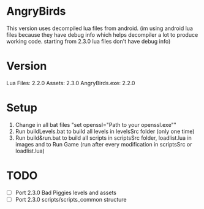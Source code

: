 # AngryBirds
This version uses decompiled lua files from android. (im using android lua files because they have debug info which helps decompiler a lot to produce working code. starting from 2.3.0 lua files don't have debug info)

# Version
Lua Files: 2.2.0
Assets: 2.3.0
AngryBirds.exe: 2.2.0

# Setup
1. Change in all bat files "set openssl="Path to your openssl.exe""
2. Run buildLevels.bat to build all levels in levelsSrc folder (only one time)
3. Run build&run.bat to build all scripts in scriptsSrc folder, loadlist.lua in images and to Run Game (run after every modification in scriptsSrc or loadlist.lua)

# TODO
- [ ] Port 2.3.0 Bad Piggies levels and assets
- [ ] Port 2.3.0 scripts/scripts_common structure
